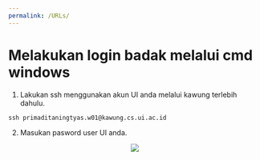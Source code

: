 ```yaml
---
permalink: /URLs/
---
```


# Melakukan login badak melalui cmd windows

1. Lakukan ssh menggunakan akun UI anda melalui kawung terlebih dahulu.

```
ssh primaditaningtyas.w01@kawung.cs.ui.ac.id
```

2. Masukan pasword user UI anda.

<div align="center"> <img src="https://ibb.co/B2GfDZ4"> </div>

